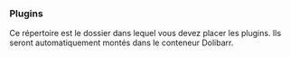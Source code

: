 ### Plugins

Ce répertoire est le dossier dans lequel vous devez placer les plugins. Ils seront automatiquement montés dans le conteneur Dolibarr.